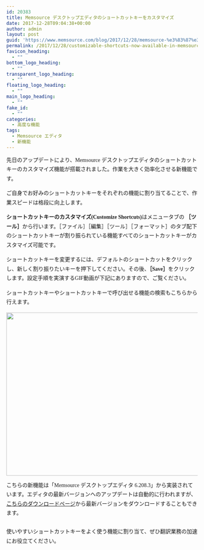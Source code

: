 ```yaml
---
id: 20383
title: Memsource デスクトップエディタのショートカットキーをカスタマイズ
date: 2017-12-28T09:04:38+00:00
author: admin
layout: post
guid: 'https://www.memsource.com/blog/2017/12/28/memsource-%e3%83%87%e3%82%b9%e3%82%af%e3%83%88%e3%83%83%e3%83%97%e3%82%a8%e3%83%87%e3%82%a3%e3%82%bf%e3%81%ae%e3%82%b7%e3%83%a7%e3%83%bc%e3%83%88%e3%82%ab%e3%83%83%e3%83%88%e3%82%ad%e3%83%bc%e3%82%92/'
permalink: /2017/12/28/customizable-shortcuts-now-available-in-memsource-desktop-editor-2/
favicon_heading:
  - ""
bottom_logo_heading:
  - ""
transparent_logo_heading:
  - ""
floating_logo_heading:
  - ""
main_logo_heading:
  - ""
fake_id:
  - ""
categories:
  - 高度な機能
tags:
  - Memsource エディタ
  - 新機能
---
```

<div style="font-family: 'メイリオ', Meiryo, 'ヒラギノ角ゴ Pro W3'; line-height: 175%;">
  <span style="font-weight: 400;">先日のアップデートにより、Memsource デスクトップエディタのショートカットキーのカスタマイズ機能が搭載されました。作業を大きく効率化させる新機能です。</span><!--more--></p> 
  
  <p>
    <span style="font-weight: 400;">ご自身でお好みのショートカットキーをそれぞれの機能に割り当てることで、作業スピードは格段に向上します。</span>
  </p>
  
  <p>
    <span style="font-weight: 400;"></span><b>ショートカットキーのカスタマイズ(Customize Shortcuts)</b><span style="font-weight: 400;">はメニュータブの </span><b>［ツール］</b><span style="font-weight: 400;">から行います。［ファイル］［編集］［ツール］［フォーマット］のタブ配下のショートカットキーが割り振られている機能すべてのショートカットキーがカスタマイズ可能です。</span>
  </p>
  
  <p>
    <span style="font-weight: 400;">ショートカットキーを変更するには、デフォルトのショートカットをクリックし、新しく割り振りたいキーを押下してください。その後、</span><b>［Save］</b><span style="font-weight: 400;">をクリックします。設定手順を実演するGIF動画が下記にありますので、ご覧ください。</span>
  </p>
  
  <p>
    <span style="font-weight: 400;">ショートカットキーやショートカットキーで呼び出せる機能の検索もこちらから行えます。</span>
  </p>
  
  <p>
    <span style="font-weight: 400;"><a class="dt-pswp-item" href="https://www.memsource.com/wp-content/uploads/2017/12/Customizable-shortcuts-gif.gif" data-dt-img-description="" data-large_image_width="800" data-large_image_height="455"><img class="alignnone wp-image-20045" src="https://www.memsource.com/wp-content/uploads/2017/12/Customizable-shortcuts-gif.gif" alt="" width="756" height="430" /></a></span>
  </p>
  
  <p>
    こちらの新機能は「Memsource デスクトップエディタ 6.208.3」から実装されています。エディタの最新バージョンへのアップデートは自動的に行われますが、<a href="/?page_id=16741">こちらのダウンロードページ</a>から最新バージョンをダウンロードすることもできます。<br /> &nbsp;<br /> <span style="font-weight: 400;">使いやすいショートカットキーをよく使う機能に割り当て、ぜひ翻訳業務の加速にお役立てください。</span> </div>